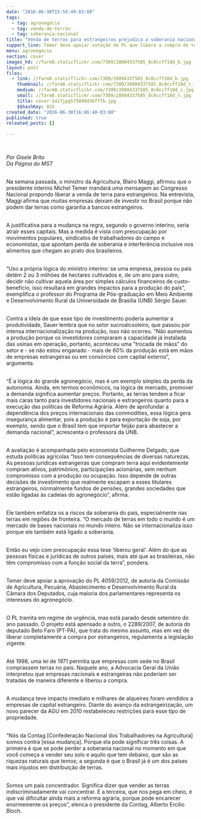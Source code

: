 ```yaml
---
date: "2016-06-30T15:58:49-03:00"
tags:
  - tag: agronegócio
  - tag: venda-de-terras
  - tag: soberania-nacional
title: "Venda de terras para estrangeiros prejudica a soberania nacional e dificulta acesso à terra, avaliam especialistas"
support_line: Temer deve apoiar votação de PL que libera a compra de terras por pessoas físicas e jurídicas de outros países. PL da bancada ruralista está pronto para ser votado na Câmara.
menu: agronegócio
section: cover
images_hd: //farm8.staticflickr.com/7309/28004337585_8c0ccff10d_b.jpg
layout: post
files:
  - link: //farm8.staticflickr.com/7309/28004337585_8c0ccff10d_b.jpg
    thumbnail: //farm8.staticflickr.com/7309/28004337585_8c0ccff10d_t.jpg
    medium: //farm8.staticflickr.com/7309/28004337585_8c0ccff10d_z.jpg
    small: //farm8.staticflickr.com/7309/28004337585_8c0ccff10d_n.jpg
    title: cover-1417jpg575099d36ff7b.jpg
    $$hashKey: 02X
created_date: "2016-06-30T16:06:40-03:00"
published: true
releated_posts: []

---
```

<p>&nbsp;</p>

<p><em>Por Gisele Brito<br />
Da P&aacute;gina do MST</em></p>

<p><br />
Na semana passada, o ministro da Agricultura, Blairo Maggi, afirmou que o presidente interino Michel Temer mandar&aacute; uma mensagem ao Congresso Nacional propondo liberar a venda de terra para estrangeiros. Na entrevista, Maggi afirma que muitas empresas deixam de investir no Brasil porque n&atilde;o podem dar terras como garantia a bancos estrangeiros.</p>

<p><br />
A justificativa para a mudan&ccedil;a na regra, segundo o governo interino, seria atrair esses capitais. Mas a medida &eacute; vista com preocupa&ccedil;&atilde;o por movimentos populares, sindicatos de trabalhadores do campo e economistas, que apontam perda de soberania e interfer&ecirc;ncia inclusive nos alimentos que chegam ao prato dos brasileiros.</p>

<p><br />
&ldquo;Uso a pr&oacute;pria l&oacute;gica do ministro interino: se uma empresa, pessoa ou pa&iacute;s det&eacute;m 2 ou 3 milh&otilde;es de hectares cultivados e, de um ano para outro, decidir n&atilde;o cultivar aquela &aacute;rea por simples c&aacute;lculos financeiros de custo-benef&iacute;cio, isso resultar&aacute; em grandes impactos para a produ&ccedil;&atilde;o do pa&iacute;s&rdquo;, exemplifica o professor do Programa de P&oacute;s-gradua&ccedil;&atilde;o em Meio Ambiente e Desenvolvimento Rural da Universidade de Bras&iacute;lia (UNB) S&eacute;rgio Sauer.</p>

<p><br />
Contra a ideia de que esse tipo de investimento poderia aumentar a produtividade, Sauer lembra que no setor sucroalcooleiro, que passou por intensa internacionaliza&ccedil;&atilde;o na produ&ccedil;&atilde;o, isso n&atilde;o ocorreu. &ldquo;N&atilde;o aumentou a produ&ccedil;&atilde;o porque os investidores compraram a capacidade j&aacute; instalada das usinas em opera&ccedil;&atilde;o, portanto, aconteceu uma &quot;trocada de m&atilde;os&quot; do setor e - se n&atilde;o estou enganado - mais de 60% da produ&ccedil;&atilde;o est&aacute; em m&atilde;os de empresas estrangeiras ou em cons&oacute;rcios com capital externo&rdquo;, argumenta.</p>

<p><br />
&ldquo;&Eacute; a l&oacute;gica do grande agroneg&oacute;cio, mas &eacute; um exemplo simples da perda da autonomia. Ainda, em termos econ&ocirc;micos, na l&oacute;gica de mercado, promover a demanda significa aumentar pre&ccedil;os. Portanto, as terras tendem a ficar mais caras tanto para investidores nacionais e estrangeiros quanto para a execu&ccedil;&atilde;o das pol&iacute;ticas de Reforma Agr&aacute;ria. Al&eacute;m de aprofundar a depend&ecirc;ncia dos pre&ccedil;os internacionais das commodities, essa l&oacute;gica gera inseguran&ccedil;a alimentar, pois a produ&ccedil;&atilde;o &eacute; para exporta&ccedil;&atilde;o de soja, por exemplo, sendo que o Brasil tem que importar feij&atilde;o para abastecer a demanda nacional&rdquo;, acrescenta o professora da UNB.</p>

<p><br />
A avalia&ccedil;&atilde;o &eacute; acompanhada pelo economista Guilherme Delgado, que estuda pol&iacute;ticas agr&iacute;colas &ldquo;Isso tem consequ&ecirc;ncias de diversas naturezas. As pessoas jur&iacute;dicas estrangeiras que compram terra aqui evidentemente compram ativos, patrim&ocirc;nios, participa&ccedil;&otilde;es acion&aacute;rias, sem nenhum compromisso com a produ&ccedil;&atilde;o ou ocupa&ccedil;&atilde;o. Isso depende de outras decis&otilde;es de investimento que realmente escapam a esses titulares estrangeiros, normalmente fundos de pens&otilde;es, grandes sociedades que est&atilde;o ligadas &agrave;s cadeias do agroneg&oacute;cio&rdquo;, afirma.</p>

<p><br />
Ele tamb&eacute;m enfatiza os a riscos da soberania do pa&iacute;s, especialmente nas terras em regi&otilde;es de fronteira. &ldquo;O mercado de terras em todo o mundo &eacute; um mercado de bases nacionais no mundo inteiro. N&atilde;o se internacionaliza isso porque ele tamb&eacute;m est&aacute; ligado a soberania.</p>

<p><br />
Ent&atilde;o eu vejo com preocupa&ccedil;&atilde;o essa tese &lsquo;liberou geral&rsquo;. Al&eacute;m do que as pessoas f&iacute;sicas e jur&iacute;dicas de outros pa&iacute;ses, mais at&eacute; que as brasileiras, n&atilde;o t&ecirc;m compromisso com a fun&ccedil;&atilde;o social da terra&rdquo;, pondera.</p>

<p><br />
Temer deve apoiar a aprova&ccedil;&atilde;o do PL 4059/2012, de autoria da Comiss&atilde;o de Agricultura, Pecu&aacute;ria, Abastecimento e Desenvolvimento Rural da C&acirc;mara dos Deputados, cuja maioria dos parlamentares representa os interesses do agroneg&oacute;cio.</p>

<p><br />
O PL tramita em regime de urg&ecirc;ncia, mas est&aacute; parado desde setembro do ano passado. O projeto est&aacute; apensado a outro, o 2289/2007, de autoria do deputado Beto Faro (PT-PA), que trata do mesmo assunto, mas em vez de liberar completamente a compra por estrangeiros, regulamenta a legisla&ccedil;&atilde;o vigente.</p>

<p><br />
At&eacute; 1998, uma lei de 1971 permitia que empresas com sede no Brasil comprassem terras no pa&iacute;s. Naquele ano, a Advocacia Geral da Uni&atilde;o interpretou que empresas nacionais e estrangeiras n&atilde;o poderiam ser tratadas de maneira diferente e liberou a compra.</p>

<p><br />
A mudan&ccedil;a teve impacto imediato e milhares de alqueires foram vendidos a empresas de capital estrangeiro. Diante do avan&ccedil;o da estrangeiriza&ccedil;&atilde;o, um novo parecer da AGU em 2010 restabeleceu restri&ccedil;&otilde;es para esse tipo de propriedade.</p>

<p><br />
&ldquo;N&oacute;s da Contag [Confedera&ccedil;&atilde;o Nacional dos Trabalhadores na Agricultura] somos contra [essa mudan&ccedil;a]. Porque ela pode significar tr&ecirc;s coisas. A primeira &eacute; que se pode perder a soberania nacional no momento em que voc&ecirc; come&ccedil;a a vender seu solo e aquilo que tem debaixo, que s&atilde;o as riquezas naturais que temos; a segunda &eacute; que o Brasil j&aacute; &eacute; um dos pa&iacute;ses mais injustos em distribui&ccedil;&atilde;o de terras.</p>

<p><br />
Somos um pa&iacute;s concentrador. Significa dizer que vender as terras indiscriminadamente vai concentrar. E a terceira, que nos pega em cheio, &eacute; que vai dificultar ainda mais a reforma agr&aacute;ria, porque pode encarecer enormemente os pre&ccedil;os&rdquo;, elenca o presidente da Contag, Alberto Ercilio Bloch.</p>
